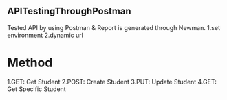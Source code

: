 ## APITestingThroughPostman
Tested API by using Postman & Report is generated through Newman.
1.set environment
2.dynamic url
# Method
1.GET: Get Student
2.POST: Create Student
3.PUT: Update Student
4.GET: Get Specific Student

 


